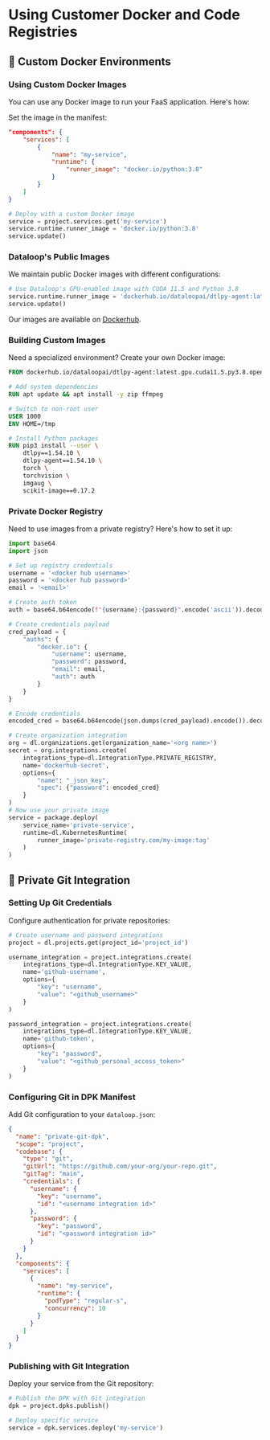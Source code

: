 # Using Customer Docker and Code Registries
## 🐳 Custom Docker Environments

### Using Custom Docker Images
You can use any Docker image to run your FaaS application. Here's how:

Set the image in the manifest:

```json
"components": {
    "services": [
        {
            "name": "my-service",
            "runtime": {
                "runner_image": "docker.io/python:3.8"
            }
        }
    ]
}
```

```python
# Deploy with a custom Docker image
service = project.services.get('my-service')  
service.runtime.runner_image = 'docker.io/python:3.8'
service.update()
```

### Dataloop's Public Images
We maintain public Docker images with different configurations:

```python
# Use Dataloop's GPU-enabled image with CUDA 11.5 and Python 3.8
service.runtime.runner_image = 'dockerhub.io/dataloopai/dtlpy-agent:latest.gpu.cuda11.5.py3.8.opencv'
service.update()
```

Our images are available on [Dockerhub](https://hub.docker.com/repository/registry-1.docker.io/dataloopai/dtlpy-agent/tags).

### Building Custom Images
Need a specialized environment? Create your own Docker image:

```dockerfile
FROM dockerhub.io/dataloopai/dtlpy-agent:latest.gpu.cuda11.5.py3.8.opencv

# Add system dependencies
RUN apt update && apt install -y zip ffmpeg

# Switch to non-root user
USER 1000
ENV HOME=/tmp

# Install Python packages
RUN pip3 install --user \
    dtlpy==1.54.10 \
    dtlpy-agent==1.54.10 \
    torch \
    torchvision \
    imgaug \
    scikit-image==0.17.2
```

### Private Docker Registry
Need to use images from a private registry? Here's how to set it up:

```python
import base64
import json

# Set up registry credentials
username = '<docker hub username>'
password = '<docker hub password>'
email = '<email>'

# Create auth token
auth = base64.b64encode(f"{username}:{password}".encode('ascii')).decode('ascii')

# Create credentials payload
cred_payload = {
    "auths": {
        "docker.io": {
            "username": username,
            "password": password,
            "email": email,
            "auth": auth
        }
    }
}

# Encode credentials
encoded_cred = base64.b64encode(json.dumps(cred_payload).encode()).decode()

# Create organization integration
org = dl.organizations.get(organization_name='<org name>')
secret = org.integrations.create(
    integrations_type=dl.IntegrationType.PRIVATE_REGISTRY,
    name='dockerhub-secret',
    options={
        "name": "_json_key",
        "spec": {"password": encoded_cred}
    }
)
# Now use your private image
service = package.deploy(
    service_name='private-service',
    runtime=dl.KubernetesRuntime(
        runner_image='private-registry.com/my-image:tag'
    )
)
```

## 🔗 Private Git Integration

### Setting Up Git Credentials
Configure authentication for private repositories:

```python
# Create username and password integrations
project = dl.projects.get(project_id='project_id')

username_integration = project.integrations.create(
    integrations_type=dl.IntegrationType.KEY_VALUE,
    name='github-username',
    options={
        "key": "username",
        "value": "<github_username>"
    }
)

password_integration = project.integrations.create(
    integrations_type=dl.IntegrationType.KEY_VALUE,
    name='github-token',
    options={
        "key": "password",
        "value": "<github_personal_access_token>"
    }
)
```

### Configuring Git in DPK Manifest
Add Git configuration to your `dataloop.json`:

```json
{
  "name": "private-git-dpk",
  "scope": "project",
  "codebase": {
    "type": "git",
    "gitUrl": "https://github.com/your-org/your-repo.git",
    "gitTag": "main",
    "credentials": {
      "username": {
        "key": "username",
        "id": "<username integration id>"
      },
      "password": {
        "key": "password",
        "id": "<password integration id>"
      }
    }
  },
  "components": {
    "services": [
      {
        "name": "my-service",
        "runtime": {
          "podType": "regular-s",
          "concurrency": 10
        }
      }
    ]
  }
}
```

### Publishing with Git Integration
Deploy your service from the Git repository:

```python
# Publish the DPK with Git integration
dpk = project.dpks.publish()

# Deploy specific service
service = dpk.services.deploy('my-service')
```
